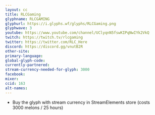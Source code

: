 ```yaml
---
layout: cc
title: RLCGaming
glyphname: RLCGAMING
glyphurl: https://i.glyphs.wf/glyphs/RLCGaming.png
glyphwave: 3
youtube: https://www.youtube.com/channel/UClyqnN5fswKIPqNwIYk2VkQ
twitch: https://twitch.tv/rlcgaming
twitter: https://twitter.com/RLC_Here
discord: https://discord.gg/vnutB2R
other-site: 
primary-language: 
global-glyph-code: 
currently-partnered: 
stream-currency-needed-for-glyph: 3000
facebook: 
mixer: 
ccid: 163
alt-names: 
---
```

* Buy the glyph with stream currency in StreamElements store (costs 3000 melons / 25 hours)

